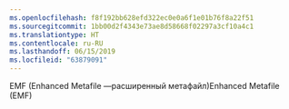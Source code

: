 ```yaml
---
ms.openlocfilehash: f8f192bb628efd322ec0e0a6f1e01b76f8a22f51
ms.sourcegitcommit: 1bb00d2f4343e73ae8d58668f02297a3cf10a4c1
ms.translationtype: HT
ms.contentlocale: ru-RU
ms.lasthandoff: 06/15/2019
ms.locfileid: "63879091"
---
```

<span data-ttu-id="3e324-101">EMF (Enhanced Metafile —расширенный метафайл)</span><span class="sxs-lookup"><span data-stu-id="3e324-101">Enhanced Metafile (EMF)</span></span>